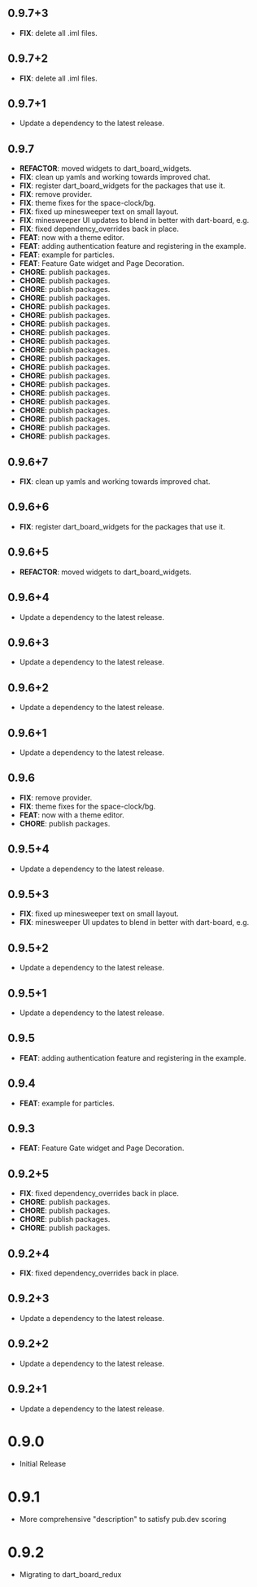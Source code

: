 ## 0.9.7+3

 - **FIX**: delete all .iml files.

## 0.9.7+2

 - **FIX**: delete all .iml files.

## 0.9.7+1

 - Update a dependency to the latest release.

## 0.9.7

 - **REFACTOR**: moved widgets to dart_board_widgets.
 - **FIX**: clean up yamls and working towards improved chat.
 - **FIX**: register dart_board_widgets for the packages that use it.
 - **FIX**: remove provider.
 - **FIX**: theme fixes for the space-clock/bg.
 - **FIX**: fixed up minesweeper text on small layout.
 - **FIX**: minesweeper UI updates to blend in better with dart-board, e.g.
 - **FIX**: fixed dependency_overrides back in place.
 - **FEAT**: now with a theme editor.
 - **FEAT**: adding authentication feature and registering in the example.
 - **FEAT**: example for particles.
 - **FEAT**: Feature Gate widget and Page Decoration.
 - **CHORE**: publish packages.
 - **CHORE**: publish packages.
 - **CHORE**: publish packages.
 - **CHORE**: publish packages.
 - **CHORE**: publish packages.
 - **CHORE**: publish packages.
 - **CHORE**: publish packages.
 - **CHORE**: publish packages.
 - **CHORE**: publish packages.
 - **CHORE**: publish packages.
 - **CHORE**: publish packages.
 - **CHORE**: publish packages.
 - **CHORE**: publish packages.
 - **CHORE**: publish packages.
 - **CHORE**: publish packages.
 - **CHORE**: publish packages.
 - **CHORE**: publish packages.
 - **CHORE**: publish packages.
 - **CHORE**: publish packages.
 - **CHORE**: publish packages.

## 0.9.6+7

 - **FIX**: clean up yamls and working towards improved chat.

## 0.9.6+6

 - **FIX**: register dart_board_widgets for the packages that use it.

## 0.9.6+5

 - **REFACTOR**: moved widgets to dart_board_widgets.

## 0.9.6+4

 - Update a dependency to the latest release.

## 0.9.6+3

 - Update a dependency to the latest release.

## 0.9.6+2

 - Update a dependency to the latest release.

## 0.9.6+1

 - Update a dependency to the latest release.

## 0.9.6

 - **FIX**: remove provider.
 - **FIX**: theme fixes for the space-clock/bg.
 - **FEAT**: now with a theme editor.
 - **CHORE**: publish packages.

## 0.9.5+4

 - Update a dependency to the latest release.

## 0.9.5+3

 - **FIX**: fixed up minesweeper text on small layout.
 - **FIX**: minesweeper UI updates to blend in better with dart-board, e.g.

## 0.9.5+2

 - Update a dependency to the latest release.

## 0.9.5+1

 - Update a dependency to the latest release.

## 0.9.5

 - **FEAT**: adding authentication feature and registering in the example.

## 0.9.4

 - **FEAT**: example for particles.

## 0.9.3

 - **FEAT**: Feature Gate widget and Page Decoration.

## 0.9.2+5

 - **FIX**: fixed dependency_overrides back in place.
 - **CHORE**: publish packages.
 - **CHORE**: publish packages.
 - **CHORE**: publish packages.
 - **CHORE**: publish packages.

## 0.9.2+4

 - **FIX**: fixed dependency_overrides back in place.

## 0.9.2+3

 - Update a dependency to the latest release.

## 0.9.2+2

 - Update a dependency to the latest release.

## 0.9.2+1

 - Update a dependency to the latest release.

# 0.9.0
- Initial Release

# 0.9.1
- More comprehensive "description" to satisfy pub.dev scoring

# 0.9.2 
- Migrating to dart_board_redux


